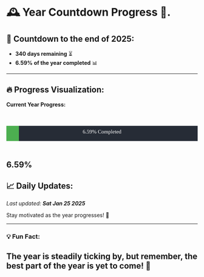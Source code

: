 
# &#x1F570; **Year Countdown Progress** &#x1F389;.

## &#x1F4C5; Countdown to the end of 2025:
- **340 days remaining** &#x23F3;
- **6.59% of the year completed** &#x1F4CA;

---

## &#x1F525; **Progress Visualization**:

**Current Year Progress:**

<br><br>
![Progress Bar](https://raw.githubusercontent.com/dayanidigv/year-countdown-progress/main/progress-bar.svg)
<br><br>

**6.59%**
---

## &#x1F4C8; **Daily Updates**:

_Last updated: **Sat Jan 25 2025**_

Stay motivated as the year progresses! &#x1F680;

--- 

### &#x1F4A1; **Fun Fact:**
The year is steadily ticking by, but remember, the best part of the year is yet to come! &#x1F31F;
---
